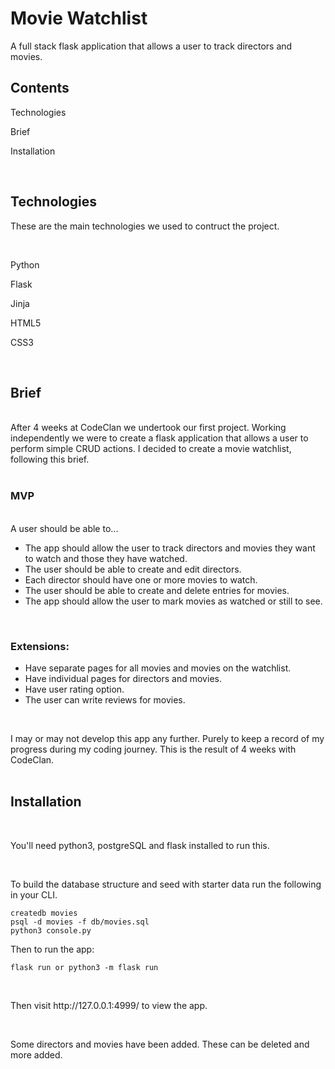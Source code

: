 # Movie Watchlist

<p>A full stack flask application that allows a user to track directors and movies.<p>

## Contents
<p>Technologies</p>
<p>Brief</p> 
<p>Installation</p> 
<br>

## Technologies
<p>These are the main technologies we used to contruct the project.</P>
<br>
<p>Python</p>
<p>Flask</p>
<p>Jinja</p>
<p>HTML5</p>
<p>CSS3</p>
<br>

## Brief
<br>
After 4 weeks at CodeClan we undertook our first project. Working independently we were to create a flask application that allows a user to perform simple CRUD actions. I decided to create a movie watchlist, following this brief.
<br><br>

### MVP
<br>
A user should be able to...</p>
<ul>
    <li>The app should allow the  user to track directors and movies they want to watch and those they have watched.</li>
    <li>The user should be able to create and edit directors.</li>
    <li>Each director should have one or more movies to watch.</li>
    <li>The user should be able to create and delete entries for movies.</li>
    <li>The app should allow the user to mark movies as watched or still to see.</li>
</uL>
<br>


### Extensions:
<ul>
    <li>Have separate pages for all movies and movies on the watchlist.</li>
    <li>Have individual pages for directors and movies.</li>
    <li>Have user rating option.</li>
    <li>The user can write reviews for movies.</li>
</ul>
<br>

I may or may not develop this app any further. Purely to keep a record of my progress during my coding journey. This is the result of 4 weeks with CodeClan.
<br><br>

## Installation
<br>

<p>You'll need python3, postgreSQL and flask installed to run this.<p>
<br>

<p>To build the database structure and seed with starter data run the following in your CLI.<p>

```
createdb movies
psql -d movies -f db/movies.sql
python3 console.py
```
Then to run the app:
```
flask run or python3 -m flask run
```

<br>
<p>Then visit http://127.0.0.1:4999/ to view the app.</p>
<br>
<p>Some directors and movies have been added. These can be deleted and more added.</p>
